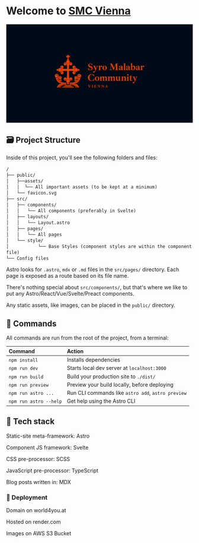 # Welcome to [SMC Vienna](https://smcvienna.org)

![SMC Hero Image](/public/assets/meta-image.png)

## 🗃 Project Structure

Inside of this project, you'll see the following folders and files:

```
/
├── public/
│   ├──assets/
│   │  └── All important assets (to be kept at a minimum)
│   └── favicon.svg
├── src/
│   ├── components/
│   │   └── All components (preferably in Svelte)
│   ├── layouts/
│   │   └── Layout.astro
│   ├── pages/
│   │   └── All pages
│   └── style/
│   		└── Base Styles (component styles are within the component file)
└── Config files
```

Astro looks for `.astro`, `mdx` or `.md` files in the `src/pages/` directory. Each page is exposed as a route based on its file name.

There's nothing special about `src/components/`, but that's where we like to put any Astro/React/Vue/Svelte/Preact components.

Any static assets, like images, can be placed in the `public/` directory.

## 🧞 Commands

All commands are run from the root of the project, from a terminal:

| Command                | Action                                             |
| :--------------------- | :------------------------------------------------- |
| `npm install`          | Installs dependencies                              |
| `npm run dev`          | Starts local dev server at `localhost:3000`        |
| `npm run build`        | Build your production site to `./dist/`            |
| `npm run preview`      | Preview your build locally, before deploying       |
| `npm run astro ...`    | Run CLI commands like `astro add`, `astro preview` |
| `npm run astro --help` | Get help using the Astro CLI                       |

## 🧱 Tech stack

Static-site meta-framework: Astro

Component JS framework: Svelte

CSS pre-processor: SCSS

JavaScript pre-processor: TypeScript

Blog posts written in: MDX

### 🚀 Deployment

Domain on world4you.at

Hosted on render.com

Images on AWS S3 Bucket
